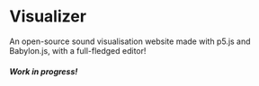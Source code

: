 # Visualizer
An open-source sound visualisation website made with p5.js and Babylon.js, with a full-fledged editor!
##### Work in progress!
